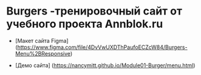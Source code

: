 # Burgers -тренировочный сайт от учебного проекта Annblok.ru

* [Макет сайта Figma] (https://www.figma.com/file/4DvVwUXDThPaufoECZcW84/Burgers-Menu%2BResponsive)

* [Демо сайта] (https://nancymitt.github.io/Module01-Burger/menu.html)